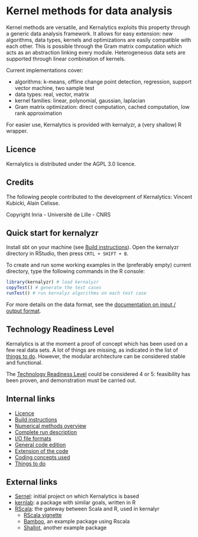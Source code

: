 # Kernel methods for data analysis

Kernel methods are versatile, and Kernalytics exploits this property through a generic data analysis framework. It allows for easy extension: new algorithms, data types, kernels and optimizations are easily compatible with each other. This is possible through the Gram matrix computation which acts as an abstraction linking every module. Heterogeneous data sets are supported through linear combination of kernels.

Current implementations cover:

- algorithms: k-means, offline change point detection, regression, support vector machine, two sample test
- data types: real, vector, matrix
- kernel families: linear, polynomial, gaussian, laplacian
- Gram matrix optimization: direct computation, cached computation, low rank approximation

For easier use, Kernalytics is provided with kernalyzr, a (very shallow) R wrapper.

## Licence

Kernalytics is distributed under the AGPL 3.0 licence.

## Credits

The following people contributed to the development of Kernalytics: Vincent Kubicki, Alain Celisse.

Copyright Inria - Université de Lille - CNRS

## Quick start for kernalyzr

Install sbt on your machine (see [Build instructions](doc/build.md)). Open the kernalyzr directory in RStudio, then press `CRTL + SHIFT + B`.

To create and run some working examples in the (preferably empty) current directory, type the following commands in the R console:

```R
library(kernalyzr) # load kernalyzr
copyTest() # generate the test cases
runTest() # run kernalyz algorithms on each test case
```

For more details on the data format, see the [documentation on input / output format](doc/io.md).

## Technology Readiness Level

Kernalytics is at the moment a proof of concept which has been used on a few real data sets. A lot of things are missing, as indicated in the list of [things to do](TODO.md). However, the modular architecture can be considered stable and functional.

The [Technology Readiness Level](https://en.wikipedia.org/wiki/Technology_readiness_level) could be considered 4 or 5: feasibility has been proven, and demonstration must be carried out.

## Internal links

- [Licence](LICENCE.md)
- [Build instructions](doc/build.md)
- [Numerical methods overview](doc/overview.md)
- [Complete run description](doc/algoDesc.md)
- [I/O file formats](doc/io.md)
- [General code edition](doc/ide.md)
- [Extension of the code](doc/extend.md)
- [Coding concepts used](doc/scala.md)
- [Things to do](TODO.md)

## External links

- [Sernel](https://github.com/vkubicki/Sernel): initial project on which Kernalytics is based
- [kernlab](https://cran.r-project.org/web/packages/kernlab/vignettes/kernlab.pdf): a package with similar goals, written in R
- [RScala](https://github.com/dbdahl/rscala): the gateway between Scala and R, used in kernalyr
  - [RScala vignette](https://dahl.byu.edu/public/rscala/rscala.pdf)
  - [Bamboo](https://github.com/dbdahl/bamboo), an example package using Rscala
  - [Shallot](https://github.com/dbdahl/shallot), another example package
